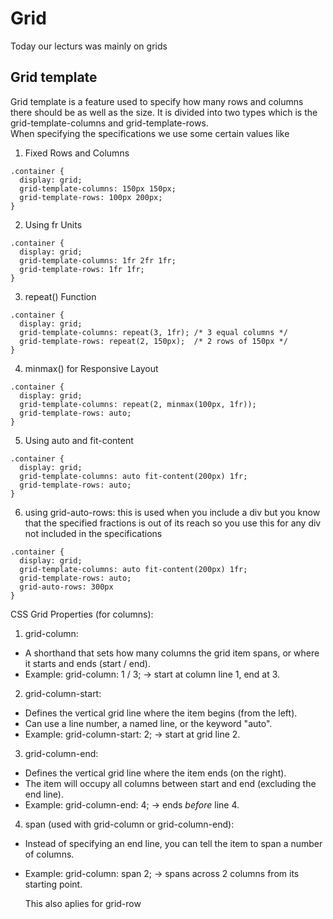 # Grid
Today our lecturs was mainly on grids
## Grid template
Grid template is a feature used to specify how many rows and columns there should be as well as the size. It is divided into two types which is the grid-template-columns and grid-template-rows.<br>
When specifying the specifications we use some certain values like
1. Fixed Rows and Columns
```
.container {
  display: grid;
  grid-template-columns: 150px 150px;
  grid-template-rows: 100px 200px;
}
```

2. Using fr Units
```
.container {
  display: grid;
  grid-template-columns: 1fr 2fr 1fr;
  grid-template-rows: 1fr 1fr;
}
```

3. repeat() Function
```
.container {
  display: grid;
  grid-template-columns: repeat(3, 1fr); /* 3 equal columns */
  grid-template-rows: repeat(2, 150px);  /* 2 rows of 150px */
}
```

4. minmax() for Responsive Layout
```
.container {
  display: grid;
  grid-template-columns: repeat(2, minmax(100px, 1fr));
  grid-template-rows: auto;
}
```

5. Using auto and fit-content
```
.container {
  display: grid;
  grid-template-columns: auto fit-content(200px) 1fr;
  grid-template-rows: auto;
}
```

6. using grid-auto-rows: this is used when you include a div but you know that the specified fractions is out of its reach so you use this for any div not included in the specifications
```
.container {
  display: grid;
  grid-template-columns: auto fit-content(200px) 1fr;
  grid-template-rows: auto;
  grid-auto-rows: 300px
}
```

  CSS Grid Properties (for columns):

1.  grid-column:
- A shorthand that sets how many columns the grid item spans, or where it starts and ends (start / end).
- Example: grid-column: 1 / 3; → start at column line 1, end at 3.

2.  grid-column-start:
- Defines the vertical grid line where the item begins (from the left).
- Can use a line number, a named line, or the keyword "auto".
- Example: grid-column-start: 2; → start at grid line 2.

3.  grid-column-end:
- Defines the vertical grid line where the item ends (on the right).
- The item will occupy all columns between start and end (excluding the end line).
- Example: grid-column-end: 4; → ends *before* line 4.

4.  span (used with grid-column or grid-column-end):
- Instead of specifying an end line, you can tell the item to span a number of columns.
- Example: grid-column: span 2; → spans across 2 columns from its starting point.

  This also aplies for grid-row
